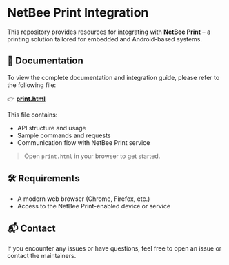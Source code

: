# NetBee Print Integration

This repository provides resources for integrating with **NetBee Print** – a printing solution tailored for embedded and Android-based systems.

## 📄 Documentation

To view the complete documentation and integration guide, please refer to the following file:

👉 **[print.html](./print.html)**

This file contains:

- API structure and usage
- Sample commands and requests
- Communication flow with NetBee Print service

> Open `print.html` in your browser to get started.

## 🛠️ Requirements

- A modern web browser (Chrome, Firefox, etc.)
- Access to the NetBee Print-enabled device or service

## 📬 Contact

If you encounter any issues or have questions, feel free to open an issue or contact the maintainers.

